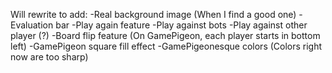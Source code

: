 Will rewrite to add:
-Real background image (When I find a good one)
-Evaluation bar
-Play again feature
-Play against bots
-Play against other player (?)
-Board flip feature (On GamePigeon, each player starts in bottom left)
-GamePigeon square fill effect
-GamePigeonesque colors (Colors right now are too sharp)
